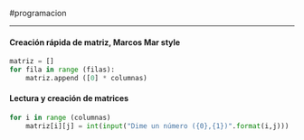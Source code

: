 #programacion 

----

#### Creación rápida de matriz, Marcos Mar style

```python
matriz = []
for fila in range (filas):
	matriz.append ([0] * columnas)
```

#### Lectura y creación de matrices
```python
for i in range (columnas)
	matriz[i][j] = int(input("Dime un número ({0},{1})".format(i,j)))
```

